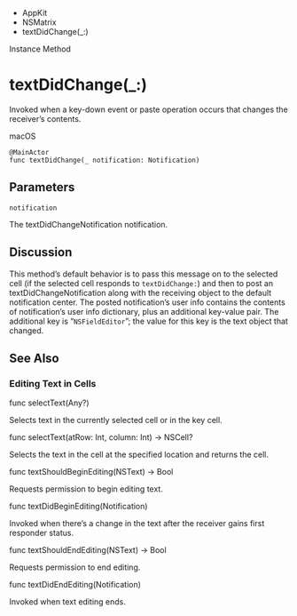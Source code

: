 

- AppKit
- NSMatrix
-  textDidChange(\_:) 

Instance Method

# textDidChange(\_:)

Invoked when a key-down event or paste operation occurs that changes the receiver’s contents.

macOS

``` source
@MainActor
func textDidChange(_ notification: Notification)
```

## Parameters 

`notification`  

The textDidChangeNotification notification.

## Discussion

This method’s default behavior is to pass this message on to the selected cell (if the selected cell responds to `textDidChange:`) and then to post an textDidChangeNotification along with the receiving object to the default notification center. The posted notification’s user info contains the contents of notification’s user info dictionary, plus an additional key-value pair. The additional key is “`NSFieldEditor`”; the value for this key is the text object that changed.

## See Also

### Editing Text in Cells

func selectText(Any?)

Selects text in the currently selected cell or in the key cell.

func selectText(atRow: Int, column: Int) -> NSCell?

Selects the text in the cell at the specified location and returns the cell.

func textShouldBeginEditing(NSText) -> Bool

Requests permission to begin editing text.

func textDidBeginEditing(Notification)

Invoked when there’s a change in the text after the receiver gains first responder status.

func textShouldEndEditing(NSText) -> Bool

Requests permission to end editing.

func textDidEndEditing(Notification)

Invoked when text editing ends.

